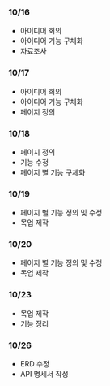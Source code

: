 ### 10/16
- 아이디어 회의
- 아이디어 기능 구체화
- 자료조사

### 10/17
- 아이디어 회의
- 아이디어 기능 구체화
- 페이지 정의

### 10/18
- 페이지 정의
- 기능 수정
- 페이지 별 기능 구체화

### 10/19
- 페이지 별 기능 정의 및 수정
- 목업 제작

### 10/20
- 페이지 별 기능 정의 및 수정
- 목업 제작

### 10/23
- 목업 제작
- 기능 정리

### 10/26
- ERD 수정
- API 명세서 작성
